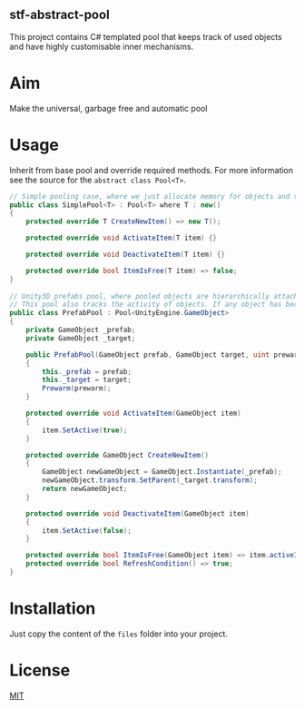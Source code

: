 ## stf-abstract-pool
This project contains C# templated pool that keeps track of used objects and have highly customisable inner mechanisms.

# Aim
Make the universal, garbage free and automatic pool

# Usage
Inherit from base pool and override required methods. For more information see the source for the `abstract class Pool<T>`.
```csharp
// Simple pooling case, where we just allocate memory for objects and then manually return them to the pool
public class SimplePool<T> : Pool<T> where T : new()
{
	protected override T CreateNewItem() => new T();

	protected override void ActivateItem(T item) {}

	protected override void DeactivateItem(T item) {}

	protected override bool ItemIsFree(T item) => false;
}
  
// Unity3D prefabs pool, where pooled objects are hierarchically attached to the transform component of target gameobject.
// This pool also tracks the activity of objects. If any object has become inactive, then it will be returned to the pool.
public class PrefabPool : Pool<UnityEngine.GameObject>
{
	private GameObject _prefab;
	private GameObject _target;

	public PrefabPool(GameObject prefab, GameObject target, uint prewarm = 0)
	{
		this._prefab = prefab;
		this._target = target;
		Prewarm(prewarm);
	}

	protected override void ActivateItem(GameObject item)
	{
		item.SetActive(true);
	}

	protected override GameObject CreateNewItem()
	{
		GameObject newGameObject = GameObject.Instantiate(_prefab);
		newGameObject.transform.SetParent(_target.transform);
		return newGameObject;
	}

	protected override void DeactivateItem(GameObject item)
	{
		item.SetActive(false);
	}

	protected override bool ItemIsFree(GameObject item) => item.activeInHierarchy == false;
	protected override bool RefreshCondition() => true;
}
```

# Installation
Just copy the content of the `files` folder into your project.

# License
[MIT](https://choosealicense.com/licenses/mit/)

